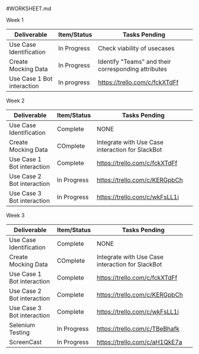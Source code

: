 #WORKSHEET.md

Week  1

| Deliverable   | Item/Status   |  Tasks Pending
| ------------- | ------------  |  ------------
| Use Case Identification      | In Progress          | Check viability of usecases 
| Create Mocking Data       | In Progress             |  Identify "Teams" and their corresponding attributes
| Use Case 1 Bot interaction       | In progress             |  https://trello.com/c/fckXTdFf

Week 2

| Deliverable   | Item/Status   |  Tasks Pending
| ------------- | ------------  |  ------------
| Use Case Identification       | Complete                 | NONE 
| Create Mocking Data           | COmplete                 | Integrate with Use Case interaction for SlackBot
| Use Case 1 Bot interaction    | Complete                 |  https://trello.com/c/fckXTdFf
| Use Case 2 Bot interaction    | In Progress              |  https://trello.com/c/KERGpbCh
| Use Case 3 Bot interaction    | In Progress              | https://trello.com/c/wkFsLL1i


Week 3

| Deliverable   | Item/Status   |  Tasks Pending
| ------------- | ------------  |  ------------
| Use Case Identification       | Complete                 | NONE 
| Create Mocking Data           | COmplete                 | Integrate with Use Case interaction for SlackBot
| Use Case 1 Bot interaction    | Complete                 |  https://trello.com/c/fckXTdFf
| Use Case 2 Bot interaction    | Complete                 |  https://trello.com/c/KERGpbCh
| Use Case 3 Bot interaction    | Complete                 | https://trello.com/c/wkFsLL1i
| Selenium Testing              | In Progress              | https://trello.com/c/TBeBhafk
| ScreenCast                    | In Progress              | https://trello.com/c/aH1QkE7a


